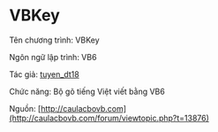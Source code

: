 # VBKey

Tên chương trình: VBKey

Ngôn ngữ lập trình: VB6

Tác giả: [tuyen_dt18](http://caulacbovb.com/forum/memberlist.php?mode=viewprofile&un=tuyen_dt18)

Chức năng: Bộ gõ tiếng Việt viết bằng VB6

Nguồn: [http://caulacbovb.com](http://caulacbovb.com/forum/viewtopic.php?t=13876)